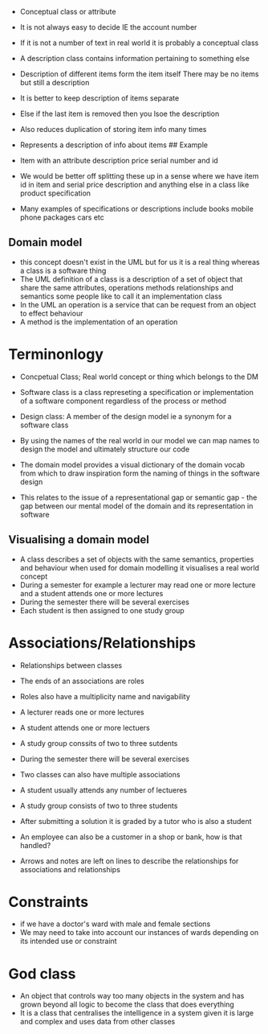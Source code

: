 - Conceptual class or attribute

- It is not always easy to decide IE the account number

- If it is not a number of text in real world it is probably a
  conceptual class

- A description class contains information pertaining to something else

- Description of different items form the item itself There may be no
  items but still a description

- It is better to keep description of items separate

- Else if the last item is removed then you lsoe the description

- Also reduces duplication of storing item info many times

- Represents a description of info about items \## Example

- Item with an attribute description price serial number and id

- We would be better off splitting these up in a sense where we have
  item id in item and serial price description and anything else in a
  class like product specification

- Many examples of specifications or descriptions include books mobile
  phone packages cars etc

## Domain model

- this concept doesn\'t exist in the UML but for us it is a real thing
  whereas a class is a software thing
- The UML definition of a class is a description of a set of object that
  share the same attributes, operations methods relationships and
  semantics some people like to call it an implementation class
- In the UML an operation is a service that can be request from an
  object to effect behaviour
- A method is the implementation of an operation

# Terminonlogy

- Concpetual Class; Real world concept or thing which belongs to the DM

- Software class is a class represeting a specification or
  implementation of a software component regardless of the process or
  method

- Design class: A member of the design model ie a synonym for a software
  class

- By using the names of the real world in our model we can map names to
  design the model and ultimately structure our code

- The domain model provides a visual dictionary of the domain vocab from
  which to draw inspiration form the naming of things in the software
  design

- This relates to the issue of a representational gap or semantic gap -
  the gap between our mental model of the domain and its representation
  in software

## Visualising a domain model

- A class describes a set of objects with the same semantics, properties
  and behaviour when used for domain modelling it visualises a real
  world concept
- During a semester for example a lecturer may read one or more lecture
  and a student attends one or more lectures
- During the semester there will be several exercises
- Each student is then assigned to one study group

# Associations/Relationships

- Relationships between classes

- The ends of an associations are roles

- Roles also have a multiplicity name and navigability

- A lecturer reads one or more lectures

- A student attends one or more lectuers

- A study group conssits of two to three sutdents

- During the semester there will be several exercises

- Two classes can also have multiple associations

- A student usually attends any number of lectueres

- A study group consists of two to three students

- After submitting a solution it is graded by a tutor who is also a
  student

- An employee can also be a customer in a shop or bank, how is that
  handled?

- Arrows and notes are left on lines to describe the relationships for
  associations and relationships

# Constraints

- if we have a doctor\'s ward with male and female sections
- We may need to take into account our instances of wards depending on
  its intended use or constraint

# God class

- An object that controls way too many objects in the system and has
  grown beyond all logic to become the class that does everything
- It is a class that centralises the intelligence in a system given it
  is large and complex and uses data from other classes

